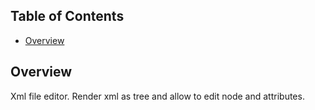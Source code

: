 ## Table of Contents

- [Overview](#overview)

## Overview

Xml file editor. Render xml as tree and allow to edit node and attributes.
